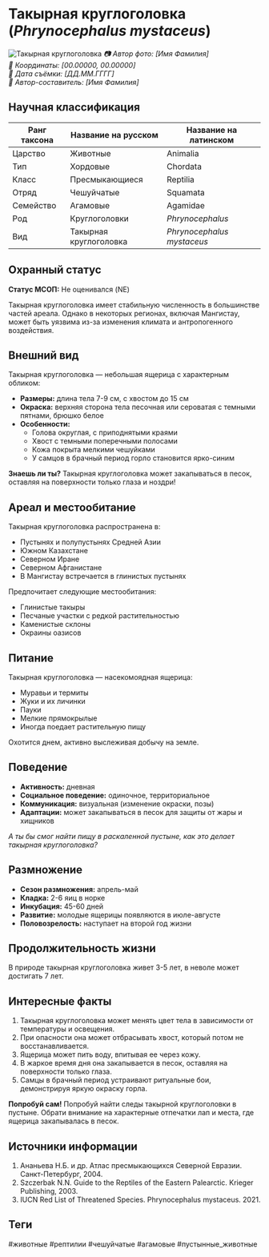 # Такырная круглоголовка (*Phrynocephalus mystaceus*)

![Такырная круглоголовка](../assets/такырная_круглоголовка.jpg)
*📷 Автор фото: [Имя Фамилия]*  
*📍 Координаты: [00.00000, 00.00000]*  
*📆 Дата съёмки: [ДД.ММ.ГГГГ]*  
*👤 Автор-составитель: [Имя Фамилия]*

## Научная классификация

| Ранг таксона |     Название на русском    | Название на латинском|
|---|---|---|
| Царство | Животные | Animalia |
| Тип | Хордовые | Chordata |
| Класс | Пресмыкающиеся | Reptilia |
| Отряд | Чешуйчатые | Squamata |
| Семейство | Агамовые | Agamidae |
| Род | Круглоголовки | *Phrynocephalus* |
| Вид | Такырная круглоголовка | *Phrynocephalus mystaceus* |

## Охранный статус

**Статус МСОП:** Не оценивался (NE)

Такырная круглоголовка имеет стабильную численность в большинстве частей ареала. Однако в некоторых регионах, включая Мангистау, может быть уязвима из-за изменения климата и антропогенного воздействия.

## Внешний вид

Такырная круглоголовка — небольшая ящерица с характерным обликом:
- **Размеры:** длина тела 7-9 см, с хвостом до 15 см
- **Окраска:** верхняя сторона тела песочная или сероватая с темными пятнами, брюшко белое
- **Особенности:** 
  - Голова округлая, с приподнятыми краями
  - Хвост с темными поперечными полосами
  - Кожа покрыта мелкими чешуйками
  - У самцов в брачный период горло становится ярко-синим

**Знаешь ли ты?**
Такырная круглоголовка может закапываться в песок, оставляя на поверхности только глаза и ноздри!

## Ареал и местообитание

Такырная круглоголовка распространена в:
- Пустынях и полупустынях Средней Азии
- Южном Казахстане
- Северном Иране
- Северном Афганистане
- В Мангистау встречается в глинистых пустынях

Предпочитает следующие местообитания:
- Глинистые такыры
- Песчаные участки с редкой растительностью
- Каменистые склоны
- Окраины оазисов

## Питание

Такырная круглоголовка — насекомоядная ящерица:
- Муравьи и термиты
- Жуки и их личинки
- Пауки
- Мелкие прямокрылые
- Иногда поедает растительную пищу

Охотится днем, активно выслеживая добычу на земле.

## Поведение

- **Активность:** дневная
- **Социальное поведение:** одиночное, территориальное
- **Коммуникация:** визуальная (изменение окраски, позы)
- **Адаптации:** может закапываться в песок для защиты от жары и хищников

*А ты бы смог найти пищу в раскаленной пустыне, как это делает такырная круглоголовка?*

## Размножение

- **Сезон размножения:** апрель-май
- **Кладка:** 2-6 яиц в норке
- **Инкубация:** 45-60 дней
- **Развитие:** молодые ящерицы появляются в июле-августе
- **Половозрелость:** наступает на второй год жизни

## Продолжительность жизни

В природе такырная круглоголовка живет 3-5 лет, в неволе может достигать 7 лет.

## Интересные факты

1. Такырная круглоголовка может менять цвет тела в зависимости от температуры и освещения.
2. При опасности она может отбрасывать хвост, который потом не восстанавливается.
3. Ящерица может пить воду, впитывая ее через кожу.
4. В жаркое время дня она закапывается в песок, оставляя на поверхности только глаза.
5. Самцы в брачный период устраивают ритуальные бои, демонстрируя яркую окраску горла.

**Попробуй сам!**
Попробуй найти следы такырной круглоголовки в пустыне. Обрати внимание на характерные отпечатки лап и места, где ящерица закапывалась в песок.

## Источники информации

1. Ананьева Н.Б. и др. Атлас пресмыкающихся Северной Евразии. Санкт-Петербург, 2004.
2. Szczerbak N.N. Guide to the Reptiles of the Eastern Palearctic. Krieger Publishing, 2003.
3. IUCN Red List of Threatened Species. Phrynocephalus mystaceus. 2021.

## Теги

#животные #рептилии #чешуйчатые #агамовые #пустынные_животные 